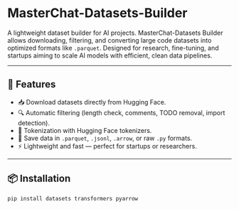 # MasterChat-Datasets-Builder

A lightweight dataset builder for AI projects. MasterChat-Datasets Builder allows downloading, filtering, and converting large code datasets into optimized formats like `.parquet`. Designed for research, fine-tuning, and startups aiming to scale AI models with efficient, clean data pipelines.

---

## 🚀 Features
- 📥 Download datasets directly from Hugging Face.  
- 🔍 Automatic filtering (length check, comments, TODO removal, import detection).  
- 🧩 Tokenization with Hugging Face tokenizers.  
- 💾 Save data in `.parquet`, `.jsonl`, `.arrow`, or raw `.py` formats.  
- ⚡ Lightweight and fast — perfect for startups or researchers.  

---

## 📦 Installation
```bash
pip install datasets transformers pyarrow